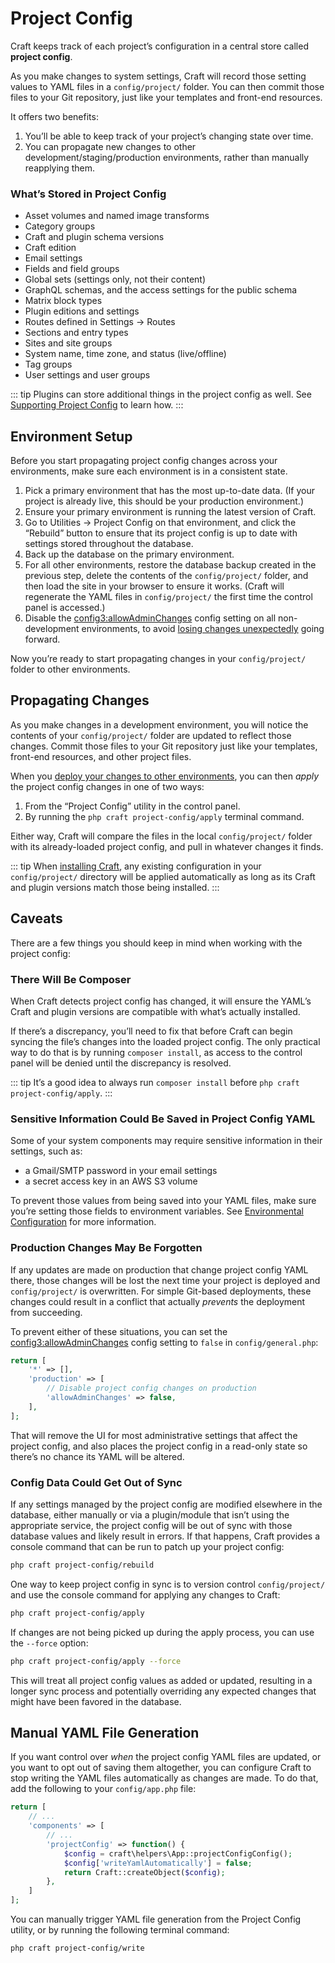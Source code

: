 # Project Config

Craft keeps track of each project’s configuration in a central store called **project config**.

As you make changes to system settings, Craft will record those setting values to YAML files in a `config/project/` folder. You can then commit those files to your Git repository, just like your templates and front-end resources.

It offers two benefits:

1. You’ll be able to keep track of your project’s changing state over time.
2. You can propagate new changes to other development/staging/production environments, rather than manually reapplying them.

### What’s Stored in Project Config

- Asset volumes and named image transforms
- Category groups
- Craft and plugin schema versions
- Craft edition
- Email settings
- Fields and field groups
- Global sets (settings only, not their content)
- GraphQL schemas, and the access settings for the public schema
- Matrix block types
- Plugin editions and settings
- Routes defined in Settings → Routes
- Sections and entry types
- Sites and site groups
- System name, time zone, and status (live/offline)
- Tag groups
- User settings and user groups

::: tip
Plugins can store additional things in the project config as well. See [Supporting Project Config](extend/project-config.md) to learn how.
:::

## Environment Setup

Before you start propagating project config changes across your environments, make sure each environment is in a consistent state.

1. Pick a primary environment that has the most up-to-date data. (If your project is already live, this should be your production environment.)
2. Ensure your primary environment is running the latest version of Craft.
3. Go to Utilities → Project Config on that environment, and click the “Rebuild” button to ensure that its project config is up to date with settings stored throughout the database.
4. Back up the database on the primary environment.
5. For all other environments, restore the database backup created in the previous step, delete the contents of the `config/project/` folder, and then load the site in your browser to ensure it works. (Craft will regenerate the YAML files in `config/project/` the first time the control panel is accessed.)
6. Disable the <config3:allowAdminChanges> config setting on all non-development environments, to avoid [losing changes unexpectedly](#production-changes-may-be-forgotten) going forward.

Now you’re ready to start propagating changes in your `config/project/` folder to other environments.

## Propagating Changes

As you make changes in a development environment, you will notice the contents of your `config/project/` folder are updated to reflect those changes. Commit those files to your Git repository just like your templates, front-end resources, and other project files.

When you [deploy your changes to other environments](https://craftcms.com/knowledge-base/deployment-best-practices), you can then _apply_ the project config changes in one of two ways:

1. From the “Project Config” utility in the control panel.
2. By running the `php craft project-config/apply` terminal command.

Either way, Craft will compare the files in the local `config/project/` folder with its already-loaded project config, and pull in whatever changes it finds.

::: tip
When [installing Craft](installation.md), any existing configuration in your `config/project/` directory will be applied automatically as long as its Craft and plugin versions match those being installed.
:::

## Caveats

There are a few things you should keep in mind when working with the project config:

### There Will Be Composer

When Craft detects project config has changed, it will ensure the YAML’s Craft and plugin versions are compatible with what’s actually installed.

If there’s a discrepancy, you’ll need to fix that before Craft can begin syncing the file’s changes into the loaded project config. The only practical way to do that is by running `composer install`, as access to the control panel will be denied until the discrepancy is resolved.

::: tip
It’s a good idea to always run `composer install` before `php craft project-config/apply`.
:::

### Sensitive Information Could Be Saved in Project Config YAML

Some of your system components may require sensitive information in their settings, such as:

- a Gmail/SMTP password in your email settings
- a secret access key in an AWS S3 volume

To prevent those values from being saved into your YAML files, make sure you’re setting those fields to environment variables. See [Environmental Configuration](config/#environmental-configuration) for more information.

### Production Changes May Be Forgotten

If any updates are made on production that change project config YAML there, those changes will be lost the next time your project is deployed and `config/project/` is overwritten. For simple Git-based deployments, these changes could result in a conflict that actually _prevents_ the deployment from succeeding.

To prevent either of these situations, you can set the <config3:allowAdminChanges> config setting to `false` in `config/general.php`:

```php
return [
    '*' => [],
    'production' => [
        // Disable project config changes on production
        'allowAdminChanges' => false,
    ],
];
```

That will remove the UI for most administrative settings that affect the project config, and also places the project config in a read-only state so there’s no chance its YAML will be altered.

### Config Data Could Get Out of Sync

If any settings managed by the project config are modified elsewhere in the database, either manually or via a plugin/module that isn’t using the appropriate service, the project config will be out of sync with those database values and likely result in errors. If that happens, Craft provides a console command that can be run to patch up your project config:

```bash
php craft project-config/rebuild
```

One way to keep project config in sync is to version control `config/project/` and use the console command for applying any changes to Craft:

```bash
php craft project-config/apply
```

If changes are not being picked up during the apply process, you can use the `--force` option:

```bash
php craft project-config/apply --force
```

This will treat all project config values as added or updated, resulting in a longer sync process and potentially overriding any expected changes that might have been favored in the database.

## Manual YAML File Generation

If you want control over _when_ the project config YAML files are updated, or you want to opt out of saving them altogether, you can configure Craft to stop writing the YAML files automatically as changes are made. To do that, add the following to your `config/app.php` file:

```php
return [
    // ...
    'components' => [
        // ...
        'projectConfig' => function() {
            $config = craft\helpers\App::projectConfigConfig();
            $config['writeYamlAutomatically'] = false;
            return Craft::createObject($config);
        },
    ]
];
```

You can manually trigger YAML file generation from the Project Config utility, or by running the following terminal command:

```bash
php craft project-config/write
```
